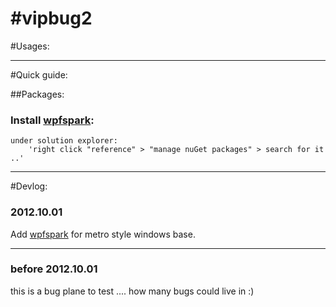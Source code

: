 #vipbug2
=======
#Usages:

***
#Quick guide:

##Packages:
### Install [wpfspark]: 
	under solution explorer:
		'right click "reference" > "manage nuGet packages" > search for it ..'


***
#Devlog:
### 2012.10.01
Add [wpfspark] for metro style windows base.

***
### before 2012.10.01
this is a bug plane to test .... how many bugs could live in :)



[wpfspark]: http://wpfspark.codeplex.com/ "Wpfspark"